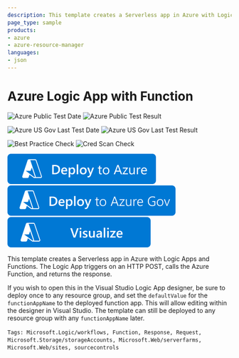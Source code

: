 ```yaml
---
description: This template creates a Serverless app in Azure with Logic Apps and Functions.  The Logic App triggers on an HTTP POST, calls the Azure Function, and returns the response.
page_type: sample
products:
- azure
- azure-resource-manager
languages:
- json
---
```

# Azure Logic App with Function

![Azure Public Test Date](https://azurequickstartsservice.blob.core.windows.net/badges/quickstarts/microsoft.logic/logic-app-and-function-app/PublicLastTestDate.svg)
![Azure Public Test Result](https://azurequickstartsservice.blob.core.windows.net/badges/quickstarts/microsoft.logic/logic-app-and-function-app/PublicDeployment.svg)

![Azure US Gov Last Test Date](https://azurequickstartsservice.blob.core.windows.net/badges/quickstarts/microsoft.logic/logic-app-and-function-app/FairfaxLastTestDate.svg)
![Azure US Gov Last Test Result](https://azurequickstartsservice.blob.core.windows.net/badges/quickstarts/microsoft.logic/logic-app-and-function-app/FairfaxDeployment.svg)

![Best Practice Check](https://azurequickstartsservice.blob.core.windows.net/badges/quickstarts/microsoft.logic/logic-app-and-function-app/BestPracticeResult.svg)
![Cred Scan Check](https://azurequickstartsservice.blob.core.windows.net/badges/quickstarts/microsoft.logic/logic-app-and-function-app/CredScanResult.svg)

[![Deploy To Azure](https://raw.githubusercontent.com/Azure/azure-quickstart-templates/master/1-CONTRIBUTION-GUIDE/images/deploytoazure.svg?sanitize=true)](https://portal.azure.com/#create/Microsoft.Template/uri/https%3A%2F%2Fraw.githubusercontent.com%2FAzure%2Fazure-quickstart-templates%2Fmaster%2Fquickstarts%2Fmicrosoft.logic%2Flogic-app-and-function-app%2Fazuredeploy.json)
[![Deploy To Azure US Gov](https://raw.githubusercontent.com/Azure/azure-quickstart-templates/master/1-CONTRIBUTION-GUIDE/images/deploytoazuregov.svg?sanitize=true)](https://portal.azure.us/#create/Microsoft.Template/uri/https%3A%2F%2Fraw.githubusercontent.com%2FAzure%2Fazure-quickstart-templates%2Fmaster%2Fquickstarts%2Fmicrosoft.logic%2Flogic-app-and-function-app%2Fazuredeploy.json)
[![Visualize](https://raw.githubusercontent.com/Azure/azure-quickstart-templates/master/1-CONTRIBUTION-GUIDE/images/visualizebutton.svg?sanitize=true)](http://armviz.io/#/?load=https%3A%2F%2Fraw.githubusercontent.com%2FAzure%2Fazure-quickstart-templates%2Fmaster%2Fquickstarts%2Fmicrosoft.logic%2Flogic-app-and-function-app%2Fazuredeploy.json)

This template creates a Serverless app in Azure with Logic Apps and Functions.  The Logic App triggers on an HTTP POST, calls the Azure Function, and returns the response.

If you wish to open this in the Visual Studio Logic App designer, be sure to deploy once to any resource group, and set the `defaultValue` for the `functionAppName` to the deployed function app.  This will allow editing within the designer in Visual Studio.  The template can still be deployed to any resource group with any `functionAppName` later.

`Tags: Microsoft.Logic/workflows, Function, Response, Request, Microsoft.Storage/storageAccounts, Microsoft.Web/serverfarms, Microsoft.Web/sites, sourcecontrols`
